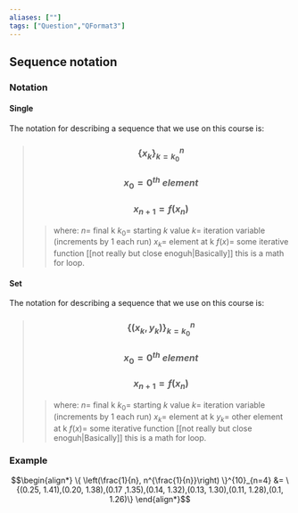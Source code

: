 ```yaml
---
aliases: [""]
tags: ["Question","QFormat3"]
---
```


#### 
## Sequence notation

### Notation
#### Single
The notation for describing a sequence that we use on this course is:
> ### $$ \{ x_{k} \}^{n}_{k=k_{0}} $$ 
> ### $$ x_{0} = 0^{th}\:element $$
> ### $$ x_{n+1} = f(x_{n}) $$
>> where:
>> $n=$ final k
>> $k_{0}=$ starting $k$ value
>> $k=$ iteration variable (increments by 1 each run)
>> $x_{k}=$ element at k 
>> $f(x)=$ some iterative function
>> [[not really but close enoguh|Basically]] this is a math for loop.

#### Set
The notation for describing a sequence that we use on this course is:
> ### $$ \{ (x_{k}, y_{k})  \}^{n}_{k=k_{0}} $$ 
> ### $$ x_{0} = 0^{th}\:element $$
> ### $$ x_{n+1} = f(x_{n}) $$
>> where:
>> $n=$ final k
>> $k_{0}=$ starting $k$ value
>> $k=$ iteration variable (increments by 1 each run)
>> $x_{k}=$ element at k 
>> $y_{k}=$ other element at k
>> $f(x)=$ some iterative function
>> [[not really but close enoguh|Basically]] this is a math for loop.

### Example
$$\begin{align*}
\{ \left(\frac{1}{n}, n^{\frac{1}{n}}\right) \}^{10}_{n=4} &= \{(0.25, 1.41),(0.20, 1.38),(0.17 ,1.35),(0.14, 1.32),(0.13, 1.30),(0.11, 1.28),(0.1, 1.26)\}
\end{align*}$$